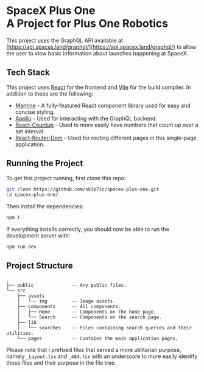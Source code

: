 # SpaceX Plus One<br />A Project for Plus One Robotics

This project uses the GraphQL API available at [https://api.spacex.land/graphql/](https://api.spacex.land/graphql/) to allow the user to view basic information about launches happening at SpaceX.

## Tech Stack

This project uses [React](https://reactjs.org/) for the frontend and [Vite](https://vitejs.dev/) for the build compiler. In addition to these are the following:

- [Mantine](https://mantine.dev/) - A fully-featured React component library used for easy and concise styling.
- [Apollo](https://www.apollographql.com/docs/) - Used for interacting with the GraphQL backend.
- [React-Countup](https://www.npmjs.com/package/react-countup) - Used to more easily have numbers that count up over a set interval.
- [React-Router-Dom](https://www.npmjs.com/package/react-router-dom) - Used for routing different pages in this single-page application.

## Running the Project

To get this project running, first clone this repo:

```sh
git clone https://github.com/sk3p7ic/spacex-plus-one.git
cd spacex-plus-one/
```

Then install the dependencies:

```sh
npm i
```

If everything installs correctly, you should now be able to run the development server with:

```sh
npm run dev
```

## Project Structure

```
.
├── public              -- Any public files.
└── src
    ├── assets
    │   └── img         -- Image assets.
    ├── components      -- All components.
    │   ├── Home        -- Components on the home page.
    │   └── Search      -- Components on the search page.
    ├── lib
    │   └── searches    -- Files containing search queries and their utilities.
    └── pages           -- Contains the main application pages.
```

Please note that I prefixed files that served a more utilitarian purpose, namely `_Layout.tsx` and `_404.tsx` with an underscore to more easily identify those files and their purpose in the file tree.
